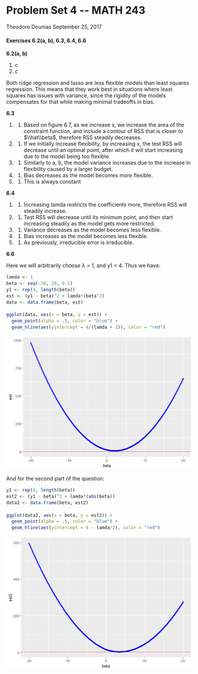 Problem Set 4 -- MATH 243
================
Theodore Dounias
September 25, 2017

#### Exercises 6.2(a, b), 6.3, 6.4, 6.6

**6.2(a, b)**

1.  c
2.  c

Both ridge regression and lasso are less flexible models than least squares regression. This means that they work best in situations where least squares has issues with variance, since the rigidity of the models compensates for that while making minimal tradeoffs in bias.

**6.3**

1.  1.  Based on figure 6.7, as we increase s, we increase the area of the constraint function, and include a contour of RSS that is closer to $\\hat\\beta$, therefore RSS steadily decreases.

2.  1.  If we initially increase flexibility, by increasing x, the test RSS will decrease until an optimal point, after which it will start increasing due to the model being too flexible.

3.  1.  Similarly to a, b, the model variance increases due to the increase in flexibility caused by a larger budget.

4.  1.  Bias decreases as the model becomes more flexible.

5.  1.  This is always constant

**6.4**

1.  1.  Increasing lamda restricts the coefficients more, therefore RSS will steadily increase.

2.  1.  Test RSS will decrease until its minimum point, and then start increasing steadily as the model gets more restricted.

3.  1.  Variance decreases as the model becomes less flexible.

4.  1.  Bias increases as the model becomes less flexible.

5.  1.  As previously, irreducible error is irreducible.

**6.6**

Here we will arbitrarily choose λ = 1, and y1 = 4. Thus we have:

``` r
lamda <- 1
beta <- seq(-20, 20, 0.1)
y1 <- rep(4, length(beta))
est <- (y1 - beta)^2 + lamda*(beta^2)
data <- data.frame(beta, est)

ggplot(data, aes(x = beta, y = est)) +
  geom_point(alpha = .5, color = "blue") +
  geom_hline(aes(yintercept = 4/(lamda + 1)), color = "red")
```

![](ProbSet4_files/figure-markdown_github/unnamed-chunk-1-1.png)

And for the second part of the question:

``` r
y1 <- rep(4, length(beta))
est2 <- (y1 - beta)^2 + lamda*(abs(beta))
data2 <- data.frame(beta, est2)

ggplot(data2, aes(x = beta, y = est2)) +
  geom_point(alpha = .5, color = "blue") +
  geom_hline(aes(yintercept = 4 - lamda/2), color = "red")
```

![](ProbSet4_files/figure-markdown_github/unnamed-chunk-2-1.png)
